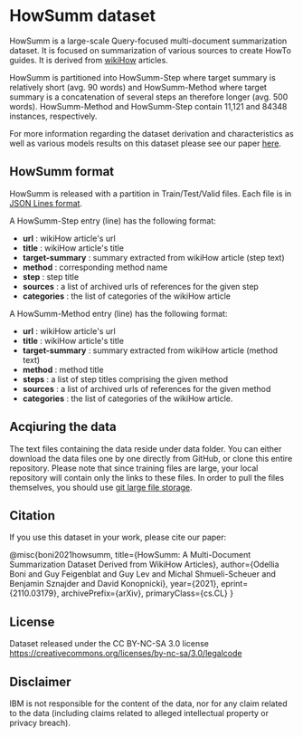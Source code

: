 # HowSumm dataset

HowSumm is a large-scale Query-focused multi-document summarization dataset.
It is focused on summarization of various sources to create HowTo guides. It is derived from [wikiHow](https://www.wikihow.com/) articles.

HowSumm is partitioned into HowSumm-Step where target summary is relatively short (avg. 90  words) and HowSumm-Method where target summary is a concatenation of several steps an therefore longer (avg. 500 words). 
HowSumm-Method and HowSumm-Step contain 11,121 and 84348 instances, respectively. 

For more information regarding the dataset derivation and characteristics as well as various models results on this dataset please see our paper [here](https://arxiv.org/abs/2110.03179).

## HowSumm format

HowSumm is released with a partition in Train/Test/Valid files.
Each file is in [JSON Lines format](https://jsonlines.org/).

A HowSumm-Step entry (line) has the following format:
- **url** : wikiHow article's url
- **title** : wikiHow article's title
- **target-summary** : summary extracted from wikiHow article (step text) 
- **method** : corresponding method name 
- **step** : step title
- **sources** : a list of archived urls of references for the given step
- **categories** : the list of categories of the wikiHow article
 
A HowSumm-Method entry (line) has the following format:
- **url** : wikiHow article's url
- **title** : wikiHow article's title
- **target-summary** : summary extracted from wikiHow article (method text) 
- **method** : method title 
- **steps** : a list of step titles comprising the given method
- **sources** : a list of archived urls of references for the given method
- **categories** : the list of categories of the wikiHow article.

## Acqiuring the data
The text files containing the data reside under data folder. 
You can either download the data files one by one directly from GitHub, or clone this entire repository. 
Please note that since training files are large, your local repository will contain only the links to these files. 
In order to pull the files themselves, you should use [git large file storage](https://git-lfs.github.com).


## Citation
If you use this dataset in your work, please cite our paper:

@misc{boni2021howsumm,
      title={HowSumm: A Multi-Document Summarization Dataset Derived from WikiHow Articles}, 
      author={Odellia Boni and Guy Feigenblat and Guy Lev and Michal Shmueli-Scheuer and Benjamin Sznajder and David Konopnicki},
      year={2021},
      eprint={2110.03179},
      archivePrefix={arXiv},
      primaryClass={cs.CL}
}

## License
Dataset released under the CC BY-NC-SA 3.0 license https://creativecommons.org/licenses/by-nc-sa/3.0/legalcode

## Disclaimer
IBM is not responsible for the content of the data, nor for any claim related to the data (including claims related to alleged intellectual property or privacy breach).
